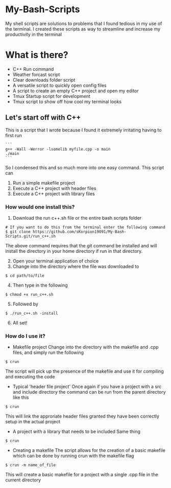 # My-Bash-Scripts
My shell scripts are solutions to problems that I found tedious in my use of the terminal. I created these scripts
as way to streamline and increase my productivity in the terminal

# What is there?
- C++ Run command
- Weather forcast script
- Clear downloads folder script
- A versatile script to quickly open config files
- A script to create an empty C++ project and open my editor
- Tmux Startup script for development
- Tmux script to show off how cool my terminal looks

## Let's start off with C++
This is a script that I wrote because I found it extremely irritating having to first run

    ```
    g++ -Wall -Werror -lsomelib myfile.cpp -o main 
    ./main
    ```
So I condensed this and so much more into one easy command.
This script can
1. Run a simple makefile project
2. Execute a C++ project with header files
3. Execute a C++ project with library files

### How would one install this?
1. Download the run c++.sh file or the entire bash scripts folder
```
# If you want to do this from the terminal enter the following command
$ git clone https://github.com/sKorpion19091/My-Bash-Scripts.git/run_c++.sh
```
The above command requires that the git command be installed and will install the directory in
your home directory if run in that directory.

2. Open your terminal application of choice
3. Change into the directory where the file was downloaded to
```
$ cd path/to/file
```
4. Then type in the following
```
$ chmod +x run_c++.sh
```
5. Followed by
```
$ ./run_c++.sh -install
```
6. All set!

### How do I use it?
- Makefile project
Change into the directory with the makefile and .cpp files, and simply run the following
```
$ crun
```
The script will pick up the presence of the makefile and use it for compiling and executing the 
code

- Typical 'header file project'
Once again if you have a project with a src and include directory the command can be run from the 
parent directory like this 
```
$ crun
```
This will link the approriate header files granted they have been correctly setup in the actual
project
- A project with a library that needs to be included
Same thing
```
$ crun
```
- Creating a makefile
The script allows for the creation of a basic makefile which can be done by running crun with the 
makefile flag
```
$ crun -m name_of_file
```
This will create a basic makefile for a project with a single .cpp file in the current directory


